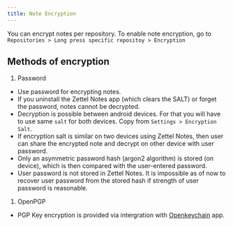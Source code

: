 ```yaml
---
title: Note Encryption
---
```


You can encrypt notes per repository. To enable note encryption, go to `Repositories > Long press specific repositoy > Encryption`

## Methods of encryption

1. Password

- Use password for encrypting notes.
- If you uninstall the Zettel Notes app (which clears the SALT) or forget the password, notes cannot be decrypted.
- Decryption is possible between android devices. For that you will have to use same `salt` for both devices. Copy from `Settings > Encryption Salt`. 
- If encryption salt is similar on two devices using Zettel Notes, then user can share the encrypted note and decrypt on other device with user password.
- Only an asymmetric password hash (argon2 algorithm) is stored (on device), which is then compared with the user-entered password. 
- User password is not stored in Zettel Notes. It is impossible as of now to recover user password from the stored hash if strength of user password is reasonable.

1. OpenPGP

- PGP Key encryption is provided via intergration with [Openkeychain](https://play.google.com/store/apps/details?hl=en&id=org.sufficientlysecure.keychain) app.
